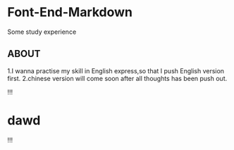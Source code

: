 # Font-End-Markdown
Some study experience
## ABOUT
  1.I wanna practise my skill in English express,so that I push English version first.
  2.chinese version will come soon after all thoughts has been push out. 
  
!!! <h1>dawd</h1> !!!
